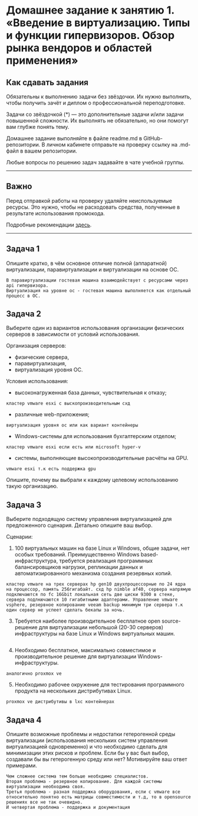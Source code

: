 
# Домашнее задание к занятию 1.  «Введение в виртуализацию. Типы и функции гипервизоров. Обзор рынка вендоров и областей применения»


## Как сдавать задания

Обязательны к выполнению задачи без звёздочки. Их нужно выполнить, чтобы получить зачёт и диплом о профессиональной переподготовке.

Задачи со звёздочкой (*) — это дополнительные задачи и/или задачи повышенной сложности. Их выполнять не обязательно, но они помогут вам глубже понять тему.

Домашнее задание выполняйте в файле readme.md в GitHub-репозитории. В личном кабинете отправьте на проверку ссылку на .md-файл в вашем репозитории.

Любые вопросы по решению задач задавайте в чате учебной группы.

---

## Важно

Перед отправкой работы на проверку удаляйте неиспользуемые ресурсы.
Это нужно, чтобы не расходовать средства, полученные в результате использования промокода.

Подробные рекомендации [здесь](https://github.com/netology-code/virt-homeworks/blob/virt-11/r/README.md).

---

## Задача 1

Опишите кратко, в чём основное отличие полной (аппаратной) виртуализации, паравиртуализации и виртуализации на основе ОС.
```При полной аппаратной виртуализации используется специализированный гипервизор к примеру vmware esxi и ресурсы на аппаратном уровне предоставляются гостевой ос напрямую.
В паравиртуализации гостевая машина взаимодействует с ресурсами через api гипервизора.
Виртуализация на уровне ос - гостевая машина выполняется как отдельный процесс в ОС.
```

## Задача 2

Выберите один из вариантов использования организации физических серверов в зависимости от условий использования.

Организация серверов:

- физические сервера,
- паравиртуализация,
- виртуализация уровня ОС.

Условия использования:

- высоконагруженная база данных, чувствительная к отказу; 
```
кластер vmware esxi с выскопроизводительным схд
```
- различные web-приложения;
```
виртуализация уровня ос или как вариант контейнеры
```
- Windows-системы для использования бухгалтерским отделом; 
```
кластер vmware esxi если есть или microsoft hyper-v
```
- системы, выполняющие высокопроизводительные расчёты на GPU.
```
vmware esxi т.к есть поддержка gpu
```
Опишите, почему вы выбрали к каждому целевому использованию такую организацию.

## Задача 3

Выберите подходящую систему управления виртуализацией для предложенного сценария. Детально опишите ваш выбор.

Сценарии:

1. 100 виртуальных машин на базе Linux и Windows, общие задачи, нет особых требований. Преимущественно Windows based-инфраструктура, требуется реализация программных балансировщиков нагрузки, репликации данных и автоматизированного механизма создания резервных копий.
```
кластер vmware на трех серверах hp gen10 двухпроцессорные по 24 ядра на процессор, память 256гигабайт. схд hp nimble af40, сервера напрямую подключаются по fc 16Gbit локальная сеть две циски 9300 в стеке, сервера подлкючаются 10 гигабитными адаптерами. Управление vmware vsphere, резервное копирование veeam backup минимум три сервера т.к один сервер не успеет сделать бекапы за ночь.
```
3. Требуется наиболее производительное бесплатное open source-решение для виртуализации небольшой (20-30 серверов) инфраструктуры на базе Linux и Windows виртуальных машин.
```proxmox ve сервера можно взять попроще и схд достаточно hp msa 2050/2060 если нет тяжелых баз данных можно использовать обычные диски не ssd
```
4. Необходимо бесплатное, максимально совместимое и производительное решение для виртуализации Windows-инфраструктуры.
```
аналогично proxmox ve
```
5. Необходимо рабочее окружение для тестирования программного продукта на нескольких дистрибутивах Linux.
```
proxmox ve дистрибутивы в lxc контейнерах
```
## Задача 4

Опишите возможные проблемы и недостатки гетерогенной среды виртуализации (использования нескольких систем управления виртуализацией одновременно) и что необходимо сделать для минимизации этих рисков и проблем. Если бы у вас был выбор, создавали бы вы гетерогенную среду или нет? Мотивируйте ваш ответ примерами.
```Первая проблема персонал, кто это будет поддерживать.
Чем сложнее система тем больше необхдимо специалистов.
Вторая проблема - резервное копирование. Для каждой системы виртуализации необходима своя.
Третья проблема - разная поддержка оборудования, если с vmware все относительно понятно есть матрицы совместимости и т.д, то в opensource решениях все не так очевидно.
И четвертая проблема - поддержка и документация
```

